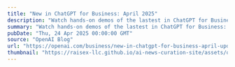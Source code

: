 ```yaml
---
title: "New in ChatGPT for Business: April 2025"
description: "Watch hands-on demos of the lastest in ChatGPT for Business: o3, image generation, enhanced memory, and internal knowledge."
summary: "Watch hands-on demos of the lastest in ChatGPT for Business: o3, image generation, enhanced memory, and internal knowledge."
pubDate: "Thu, 24 Apr 2025 00:00:00 GMT"
source: "OpenAI Blog"
url: "https://openai.com/business/new-in-chatgpt-for-business-april-updates-2025"
thumbnail: "https://raisex-llc.github.io/ai-news-curation-site/assets/openai_logo.png"
---
```


